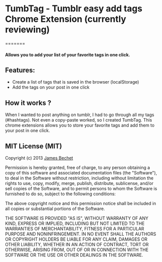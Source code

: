 # TumbTag - Tumblr easy add tags Chrome Extension (currently reviewing)
=======

#### Allows you to add your list of your favorite tags in one click.

## Features:

- Create a list of tags that is saved in the browser (localStorage)
- Add the tags on your post in one click

## How it works ?

When I wanted to post anything on tumblr, I had to go through all my tags (\#hashtags). Not even a copy-paste worked, so I created TumbTag. This chrome extensions allows you to store your favorite tags and add them to your post in one click.

## MIT License (MIT)

Copyright (c) 2013 [James Bechet](http://jamesbechet.com)

Permission is hereby granted, free of charge, to any person obtaining a copy
of this software and associated documentation files (the "Software"), to deal
in the Software without restriction, including without limitation the rights
to use, copy, modify, merge, publish, distribute, sublicense, and/or sell
copies of the Software, and to permit persons to whom the Software is
furnished to do so, subject to the following conditions:

The above copyright notice and this permission notice shall be included in
all copies or substantial portions of the Software.

THE SOFTWARE IS PROVIDED "AS IS", WITHOUT WARRANTY OF ANY KIND, EXPRESS OR
IMPLIED, INCLUDING BUT NOT LIMITED TO THE WARRANTIES OF MERCHANTABILITY,
FITNESS FOR A PARTICULAR PURPOSE AND NONINFRINGEMENT. IN NO EVENT SHALL THE
AUTHORS OR COPYRIGHT HOLDERS BE LIABLE FOR ANY CLAIM, DAMAGES OR OTHER
LIABILITY, WHETHER IN AN ACTION OF CONTRACT, TORT OR OTHERWISE, ARISING FROM,
OUT OF OR IN CONNECTION WITH THE SOFTWARE OR THE USE OR OTHER DEALINGS IN
THE SOFTWARE.